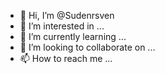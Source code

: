 - 👋 Hi, I’m @Sudenrsven
- 👀 I’m interested in ...
- 🌱 I’m currently learning ...
- 💞️ I’m looking to collaborate on ...
- 📫 How to reach me ...

<!---
Sudenrsven/Sudenrsven is a ✨ special ✨ repository because its `README.md` (this file) appears on your GitHub profile.
You can click the Preview link to take a look at your changes.
--->
